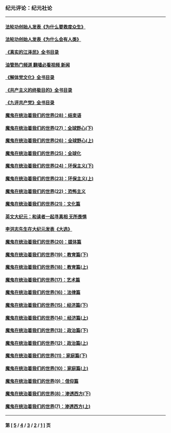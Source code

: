 ### 纪元评论：纪元社论
---
#### [法轮功创始人发表《为什么要救度众生》](../../pages/nsc422/n13975246.md?09240330) 
#### [法轮功创始人发表《为什么会有人类》](../../pages/nsc422/n13912117.md?09240330) 
#### [《真实的江泽民》全书目录](../../pages/nsc422/n13721399.md?09240330) 
#### [油管热门频道 翻墙必看视频 新闻](ok?09240330)
#### [《解体党文化》全书目录](../../pages/nsc422/n13721157.md?09240330) 
#### [《共产主义的终极目的》全书目录](../../pages/nsc422/n13721048.md?09240330) 
#### [《九评共产党》全书目录](../../pages/nsc422/n13708085.md?09240330) 
#### [魔鬼在统治着我们的世界(28)：结束语](../../pages/nsc422/n10936246.md?09240330) 
#### [魔鬼在统治着我们的世界(27)：全球野心(下)](../../pages/nsc422/n10928319.md?09240330) 
#### [魔鬼在统治着我们的世界(26)：全球野心(上)](../../pages/nsc422/n10900318.md?09240330) 
#### [魔鬼在统治着我们的世界(25)：全球化](../../pages/nsc422/n10788205.md?09240330) 
#### [魔鬼在统治着我们的世界(24)：环保主义(下)](../../pages/nsc422/n10695307.md?09240330) 
#### [魔鬼在统治着我们的世界(23)：环保主义(上)](../../pages/nsc422/n10688613.md?09240330) 
#### [魔鬼在统治着我们的世界(22)：恐怖主义](../../pages/nsc422/n10614727.md?09240330) 
#### [魔鬼在统治着我们的世界(21)：文化篇](../../pages/nsc422/n10597706.md?09240330) 
#### [英文大纪元：和读者一起寻真相 无所畏惧](../../pages/nsc422/n12542027.md?09240330) 
#### [李洪志先生在大纪元发表《大选》](../../pages/nsc422/n12534746.md?09240330) 
#### [魔鬼在统治着我们的世界(20)：媒体篇](../../pages/nsc422/n10586579.md?09240330) 
#### [魔鬼在统治着我们的世界(19)：教育篇(下)](../../pages/nsc422/n10564808.md?09240330) 
#### [魔鬼在统治着我们的世界(18)：教育篇(上)](../../pages/nsc422/n10526970.md?09240330) 
#### [魔鬼在统治着我们的世界(17)：艺术篇](../../pages/nsc422/n10499093.md?09240330) 
#### [魔鬼在统治着我们的世界(16)：法律篇](../../pages/nsc422/n10485969.md?09240330) 
#### [魔鬼在统治着我们的世界(15)：经济篇(下)](../../pages/nsc422/n10469975.md?09240330) 
#### [魔鬼在统治着我们的世界(14)：经济篇(上)](../../pages/nsc422/n10457370.md?09240330) 
#### [魔鬼在统治着我们的世界(13)：政治篇(下)](../../pages/nsc422/n10448270.md?09240330) 
#### [魔鬼在统治着我们的世界(12)：政治篇(上)](../../pages/nsc422/n10444576.md?09240330) 
#### [魔鬼在统治着我们的世界(11)：家庭篇(下)](../../pages/nsc422/n10440961.md?09240330) 
#### [魔鬼在统治着我们的世界(10)：家庭篇(上)](../../pages/nsc422/n10435448.md?09240330) 
#### [魔鬼在统治着我们的世界(9)：信仰篇](../../pages/nsc422/n10432159.md?09240330) 
#### [魔鬼在统治着我们的世界(8)：渗透西方(下)](../../pages/nsc422/n10429603.md?09240330) 
#### [魔鬼在统治着我们的世界(7)：渗透西方(上)](../../pages/nsc422/n10426013.md?09240330) 

---
#### 第 [ [5](./5.md?09240330) / [4](./4.md?09240330) / [3](./3.md?09240330) / [2](./2.md?09240330) / [1](./1.md?09240330) ] 页
